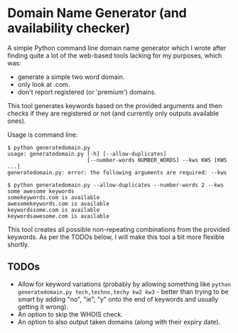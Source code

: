 # Domain Name Generator (and availability checker)

A simple Python command line domain name generator which I wrote after finding quite a lot of the web-based tools lacking for my purposes, which was:

 * generate a simple two word domain.
 * only look at .com.
 * don't report registered (or 'premium') domains.

This tool generates keywords based on the provided arguments and then checks if they are registered or not (and currently only outputs available ones).
 
Usage is command line:

```
$ python generatedomain.py
usage: generatedomain.py [-h] [--allow-duplicates]
                         [--number-words NUMBER_WORDS] --kws KWS [KWS ...]
generatedomain.py: error: the following arguments are required: --kws

$ python generatedomain.py --allow-duplicates --number-words 2 --kws some awesome keywords
somekeywords.com is available
awesomekeywords.com is available
keywordssome.com is available
keywordsawesome.com is available

```

This tool creates all possible non-repeating combinations from the provided keywords. As per the TODOs below, I will make this tool a bit more flexible shortly.

## TODOs

 * Allow for keyword variations (probably by allowing something like `python generatedomain.py tech,techno,techy kw2 kw3` - better than trying to be smart by adding "no", "ie", "y" onto the end of keywords and usually getting it wrong).
 * An option to skip the WHOIS check.
 * An option to also output taken domains (along with their expiry date).